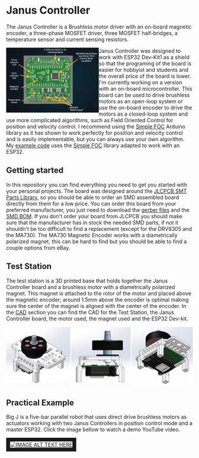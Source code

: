 # Janus Controller

The Janus Controller is a Brushless motor driver with an on-board magnetic encoder, a three-phase MOSFET driver, three MOSFET half-bridges, a temperature sensor and current sensing resistors. 

<img src="Images/JC20.01-Features.PNG" width=250 align=left>

Janus Controller was designed to work with ESP32 Dev-Kit1 as a shield so that the programing of the board is easier for hobbyist and students and the overall price of the board is lower. I'm currently working on a version with an on-board microcontroller. 
This board can be used to drive brushless motors as an open-loop system or use the on-board encoder to drive the motors as a closed-loop system and use more complicated algorithms, such as Field Oriented Control for position and velocity control.
I recommend using the [Simple FOC](https://github.com/askuric/Arduino-FOC) Arduino library as it has shown to work perfectly for position and velocity control and is easily implementable, but you can always use your own algorithm. My [example code](JC01F05/JC01F05.ino) uses the [Simple FOC](https://github.com/askuric/Arduino-FOC) library adapted to work with an ESP32.

## Getting started
In this repository you can find everything you need to get you started with your personal projects. The board was designed around the [JLCPCB SMT Parts Library](https://jlcpcb.com/parts), so you should be able to order an SMD assembled board directly from them for a low price. 
You can order this board from your preferred manufacturer, you just need to download the [gerber files](Gerber) and the [SMD BOM](BOM_JC20.01.csv). If you don't order your board from JLCPCB you should make sure that the manufacturer has in stock the needed SMD parts, if not it shouldn't be too difficult to find a replacement (except for the DRV8305 and the MA730).
The MA730 Magnetic Encoder works with a diametrically polarized magnet, this can be hard to find but you should be able to find a couple options from eBay. 

## Test Station
The test station is a 3D printed base that holds together the Janus Controller board and a brushless motor with a diametrically polarized magnet. This magnet is attached to the rotor of the motor and placed above the magnetic encoder; around 1.5mm above the encoder is optimal making sure the center of the magnet is aligned with the center of the encoder.
In the [CAD](CAD) section you can find the CAD for the Test Station, the Janus Controller board, the motor used, the magnet used and the ESP32 Dev-kit. 

![TestStation](Images/TestStationJC20.01.PNG)

## Practical Example

Big J is a five-bar parallel robot that uses direct drive brushless motors as actuators working with two Janus Controllers in position control mode and a master ESP32. Click the image bellow to watch a demo YouTube video.

<a href="http://www.youtube.com/watch?feature=player_embedded&v=RcFdbI5-R5o
" target="_blank"><img src="Images/BigJ-GIF.gif" 
alt="IMAGE ALT TEXT HERE" width="300" border="10" /></a>
